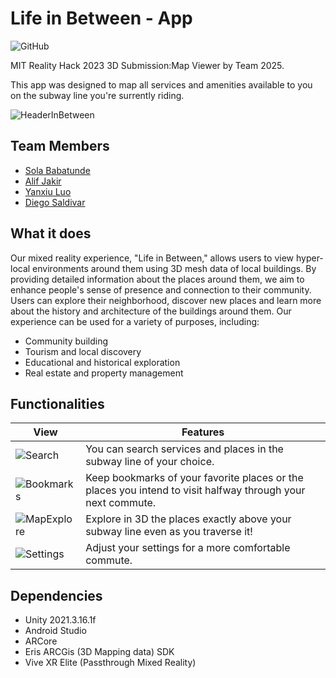 # Life in Between - App

![GitHub](https://img.shields.io/github/license/Caerii/XRTrainRide?style=for-the-badge)

MIT Reality Hack 2023 3D Submission:Map Viewer by Team 2025.

This app was designed to map all services and amenities available to you on the subway line you're surrently riding.

![HeaderInBetween](https://user-images.githubusercontent.com/88777150/212558537-bdcd2085-20ea-433e-a01f-478d31a172dc.gif)

## Team Members

- [Sola Babatunde](https://github.com/solajr/)
- [Alif Jakir](https://github.com/Caerii)
- [Yanxiu Luo](https://github.com/AllyYL)
- [Diego Saldivar](https://github.com/neurogamedev)

## What it does

Our mixed reality experience, "Life in Between," allows users to view hyper-local environments around them using 3D mesh data of local buildings. By providing detailed information about the places around them, we aim to enhance people's sense of presence and connection to their community. Users can explore their neighborhood, discover new places and learn more about the history and architecture of the buildings around them.
Our experience can be used for a variety of purposes, including: 
- Community building
- Tourism and local discovery
- Educational and historical exploration 
- Real estate and property management

## Functionalities

| View  | Features |
| ------------- | ------------- |
| ![Search](https://user-images.githubusercontent.com/88777150/212557443-7b32e1aa-6796-4ba7-9342-89f511219731.gif) | You can search services and places in the subway line of your choice. |
| ![Bookmarks](https://user-images.githubusercontent.com/88777150/212557428-467d1475-381f-4881-a384-6c70a4dcf483.gif) | Keep bookmarks of your favorite places or the places you intend to visit halfway through your next commute. |
| ![MapExplore](https://user-images.githubusercontent.com/88777150/212557488-35358300-4549-4eb5-80dc-dc3c7d6aa2fd.gif) | Explore in 3D the places exactly above your subway line even as you traverse it! |
| ![Settings](https://user-images.githubusercontent.com/88777150/212557601-7d613aec-35b8-4ca0-8a0d-4d641d40c3d4.gif)  | Adjust your settings for a more comfortable commute.  |

## Dependencies

- Unity 2021.3.16.1f
- Android Studio
- ARCore
- Eris ARCGis (3D Mapping data) SDK
- Vive XR Elite (Passthrough Mixed Reality)
